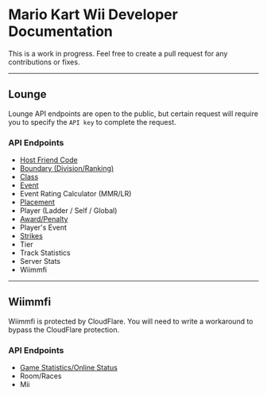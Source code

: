 # Mario Kart Wii Developer Documentation
This is a work in progress. Feel free to create a pull request for any contributions or fixes.

---

## Lounge
Lounge API endpoints are open to the public, but certain request will require you to specify the `API key` to complete the request.

### API Endpoints
* [Host Friend Code](lounge/hostfc.md)
* [Boundary (Division/Ranking)](lounge/ladderboundary.md)
* [Class](lounge/ladderclass.md)
* [Event](lounge/ladderevent.md)
* Event Rating Calculator (MMR/LR)
* [Placement](lounge/ladderplacement.md)
* Player (Ladder / Self / Global)
* [Award/Penalty](lounge/ladderplayerawardpenalty.md)
* Player's Event
* [Strikes](lounge/ladderplayerstrikes.md)
* Tier
* Track Statistics
* Server Stats
* Wiimmfi

---

## Wiimmfi
Wiimmfi is protected by CloudFlare. You will need to write a workaround to bypass the CloudFlare protection.

### API Endpoints
* [Game Statistics/Online Status](wiimmfi/onlinestatus.md)
* Room/Races
* Mii
